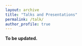 ```yaml
---
layout: archive
title: "Talks and Presentations"
permalink: /talk/
author_profile: true
---
```


**To be updated.**
